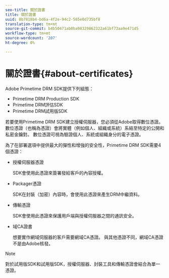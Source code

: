 ```yaml
---
seo-title: 關於證書
title: 關於證書
uuid: 0b7818b4-bd6a-4f2e-94c2-565e0d735bf8
translation-type: tm+mt
source-git-commit: b4b50471ab0ba98329862322a61bf73aa9e471d5
workflow-type: tm+mt
source-wordcount: '207'
ht-degree: 0%

---
```



# 關於證書{#about-certificates}

Adobe Primetime DRM SDK提供下列組態：

* Primetime DRM Production SDK
* Primetime DRM評估SDK
* Primetime DRM試用版SDK

若要使用Primetime DRM SDK建立授權伺服器，您必須從Adobe取得數位憑證。 數位憑證（也稱為憑證）會將實體（例如個人、組織或系統）系結至特定的公開和私密金鑰對。 數位憑證可視為驗證個人、系統或組織身分的電子憑證。

為了在部署選項中提供最大的彈性和增強的安全性，Primetime DRM SDK需要4個憑證：

* 授權伺服器憑證

   SDK會使用此憑證來簽署發給客戶的內容授權。
* Packager憑證

   SDK在封裝（加密）內容時，會使用此憑證來產生DRM中繼資料。
* 傳輸憑證

   SDK會使用此憑證來保護用戶端與授權伺服器之間的通訊安全。
* 域CA證書

   想要實作網域伺服器的客戶需要網域CA憑證。 與其他憑證不同，網域CA憑證不是由Adobe核發。

>[!NOTE]
>
>對於試用版SDK和試用版SDK，授權伺服器、封裝工具和傳輸憑證會結合為單一憑證。

